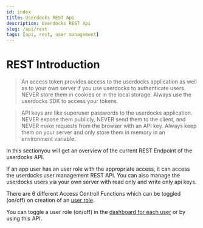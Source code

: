 ```yaml
---
id: index
title: Userdocks REST Api
description: Userdocks REST Api
slug: /api/rest
tags: [api, rest, user management]
---
```


# REST Introduction

> An access token provides access to the userdocks application as well as to your own server if you use userdocks to authenticate users. NEVER store them in cookies or in the local storage. Always use the userdocks SDK to access your tokens.

> API keys are like superuser passwords to the userdocks application. NEVER expose them publicly, NEVER send them to the client, and NEVER make requests from the browser with an API key. Always keep them on your server and only store them in memory in an environment variable.

In this sectionyou will get an overview of the current REST Endpoint of the userdocks API.

If an app user has an user role with the appropriate access, it can access the userdocks user management REST API. You can also manage the userdocks users via your own server with read only and write only api keys.

There are 6 different Access Controll Functions which can be toggled (on/off) on creation of an [user role](/user-management).

You can toggle a user role (on/off) in the [dashboard for each user](/user-management) or by using this API.